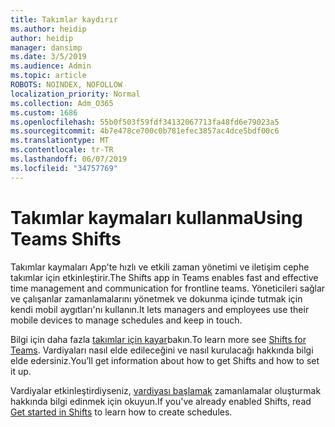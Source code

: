 ```yaml
---
title: Takımlar kaydırır
ms.author: heidip
author: heidip
manager: dansimp
ms.date: 3/5/2019
ms.audience: Admin
ms.topic: article
ROBOTS: NOINDEX, NOFOLLOW
localization_priority: Normal
ms.collection: Adm_O365
ms.custom: 1686
ms.openlocfilehash: 55b0f503f59fdf34132067713fa48fd6e79023a5
ms.sourcegitcommit: 4b7e478ce700c0b781efec3857ac4dce5bdf00c6
ms.translationtype: MT
ms.contentlocale: tr-TR
ms.lasthandoff: 06/07/2019
ms.locfileid: "34757769"
---
```

# <a name="using-teams-shifts"></a><span data-ttu-id="04b0a-102">Takımlar kaymaları kullanma</span><span class="sxs-lookup"><span data-stu-id="04b0a-102">Using Teams Shifts</span></span>

<span data-ttu-id="04b0a-103">Takımlar kaymaları App'te hızlı ve etkili zaman yönetimi ve iletişim cephe takımlar için etkinleştirir.</span><span class="sxs-lookup"><span data-stu-id="04b0a-103">The Shifts app in Teams enables fast and effective time management and communication for frontline teams.</span></span> <span data-ttu-id="04b0a-104">Yöneticileri sağlar ve çalışanlar zamanlamalarını yönetmek ve dokunma içinde tutmak için kendi mobil aygıtları'nı kullanın.</span><span class="sxs-lookup"><span data-stu-id="04b0a-104">It lets managers and employees use their mobile devices to manage schedules and keep in touch.</span></span>

<span data-ttu-id="04b0a-105">Bilgi için daha fazla [takımlar için kayar](https://docs.microsoft.com/en-us/microsoftteams/expand-teams-across-your-org/shifts-for-teams-landing-page)bakın.</span><span class="sxs-lookup"><span data-stu-id="04b0a-105">To learn more see [Shifts for Teams](https://docs.microsoft.com/en-us/microsoftteams/expand-teams-across-your-org/shifts-for-teams-landing-page).</span></span> <span data-ttu-id="04b0a-106">Vardiyaları nasıl elde edileceğini ve nasıl kurulacağı hakkında bilgi elde edersiniz.</span><span class="sxs-lookup"><span data-stu-id="04b0a-106">You’ll get information about how to get Shifts and how to set it up.</span></span>

<span data-ttu-id="04b0a-107">Vardiyalar etkinleştirdiyseniz, [vardiyası başlamak](https://support.office.com/en-us/article/get-started-in-shifts-5f3e30d8-1821-4904-be26-c3cd25a497d6) zamanlamalar oluşturmak hakkında bilgi edinmek için okuyun.</span><span class="sxs-lookup"><span data-stu-id="04b0a-107">If you've already enabled Shifts, read [Get started in Shifts](https://support.office.com/en-us/article/get-started-in-shifts-5f3e30d8-1821-4904-be26-c3cd25a497d6) to learn how to create schedules.</span></span>


